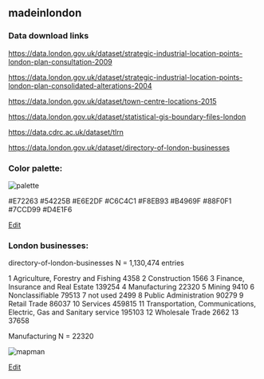 ## madeinlondon


### Data download links

https://data.london.gov.uk/dataset/strategic-industrial-location-points-london-plan-consultation-2009

https://data.london.gov.uk/dataset/strategic-industrial-location-points-london-plan-consolidated-alterations-2004

https://data.london.gov.uk/dataset/town-centre-locations-2015

https://data.london.gov.uk/dataset/statistical-gis-boundary-files-london

https://data.cdrc.ac.uk/dataset/tlrn

https://data.london.gov.uk/dataset/directory-of-london-businesses


### Color palette:

![palette](https://github.com/npalomin/madeinlondon/blob/master/color%20palette.png)

#E72263
#54225B
#E6E2DF
#C6C4C1
#F8EB93
#B4969F
#88F0F1
#7CCD99
#D4E1F6

<a href="https://www.draw.io/?mode=github#Hnpalomin%2Fmadeinlondon%2Fmaster%2Fcolor%20palette.png">Edit</a>

### London businesses:

directory-of-london-businesses N = 1,130,474 entries

1                                   Agriculture, Forestry and Fishing   4358
2                                                        Construction   1566
3                                  Finance, Insurance and Real Estate 139254
4                                                       Manufacturing  22320
5                                                              Mining   9410
6                                                     Nonclassifiable  79513
7                                                            not used   2499
8                                               Public Administration  90279
9                                                        Retail Trade  86037
10                                                           Services 459815
11 Transportation, Communications, Electric, Gas and Sanitary service 195103
12                                                    Wholesale Trade   2662
13                                                               <NA>  37658

Manufacturing  N = 22320

![mapman](https://github.com/npalomin/madeinlondon/blob/master/map_man.png)

<a href="https://www.draw.io/?lightbox=1&highlight=0000ff&edit=_blank&layers=1&nav=1&title=map_man.png#Uhttps%3A%2F%2Fraw.githubusercontent.com%2Fnpalomin%2Fmadeinlondon%2Fmaster%2Fmap_man.png">Edit</a>
